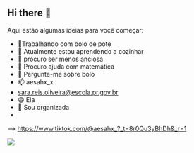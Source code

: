 ## Hi there 👋
Aqui estão algumas ideias para você começar:

-  🍰Trabalhando com bolo de pote
- 🌱 Atualmente estou aprendendo a cozinhar
- 👯 procuro ser menos anciosa
- 🤔 Procuro ajuda com matemática
- 💬 Pergunte-me sobre bolo
- 📫 aesahx_x
- sara.reis.oliveira@escola.pr.gov.br
- 😄 Ela 
- 🎀 Sou organizada
- 
--> https://www.tiktok.com/@aesahx_?_t=8r0Qu3yBhDh&_r=1

![](https://media.tenor.com/w0mONcLVXiMAAAAi/flamengo-cora%C3%A7%C3%A3o.gif)

  
